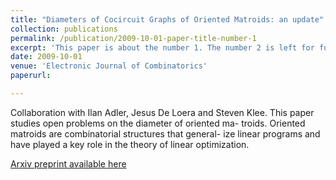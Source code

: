 ```yaml
---
title: "Diameters of Cocircuit Graphs of Oriented Matroids: an update"
collection: publications
permalink: /publication/2009-10-01-paper-title-number-1
excerpt: 'This paper is about the number 1. The number 2 is left for future work.'
date: 2009-10-01
venue: 'Electronic Journal of Combinatorics'
paperurl: 

---
```

Collaboration with Ilan Adler, Jesus De Loera and Steven Klee. This paper studies open problems on the diameter of oriented ma- troids. Oriented matroids are combinatorial structures that general- ize linear programs and have played a key role in the theory of linear optimization.

[Arxiv preprint available here](https://arxiv.org/abs/2006.08922)

